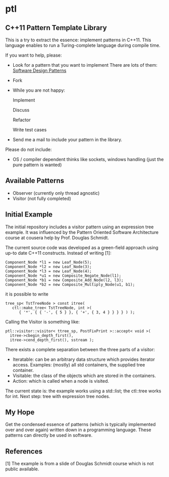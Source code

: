 ptl
===

C++11 Pattern Template Library
------------------------------

This is a try to extract the essence: implement patterns in C++11.
This language enables to run a Turing-complete language during compile
time.

If you want to help, please:

* Look for a pattern that you want to implement
  There are lots of them: [Software Design Patterns](http://en.wikipedia.org/wiki/Software_design_pattern)
* Fork
* While you are not happy:

  Implement

  Discuss

  Refactor

  Write test cases

* Send me a mail to include your pattern in the library.

Please do not include:

* OS / compiler dependent thinks like sockets, windows handling (just
  the pure pattern is wanted)


Available Patterns
------------------

* Observer (currently only thread agnostic)
* Visitor (not fully completed)


Initial Example
---------------

The initial repository includes a visitor pattern using an expression
tree example.  It was influenced by the Pattern Oriented Software
Architecture course at cousera help by Prof. Douglas Schmidt.

The current source code was developed as a green-field approach using
up-to date C++11 constructs.  Instead of writing [1]:

    Component_Node *l1 = new Leaf_Node(5);
    Component_Node *l2 = new Leaf_Node(3);
    Component_Node *l3 = new Leaf_Node(4);
    Component_Node *u1 = new Composite_Negate_Node(l1);
    Component_Node *b1 = new Composite_Add_Node(l2, l3);
    Component_Node *b2 = new Composite_Multiply_Node(u1, b1);

it is possible to write

    tree_sp< TstTreeNode > const itree(
       ctl::make_tree< TstTreeNode, int >(
          { '*', { { '-', { 5 } }, { '+', { 3, 4 } } } } ) );

Calling the Visitor is something like:

    ptl::visitor::visitor< ttree_sp, PostFixPrint >::accept< void >(
      itree->cbegin_depth_first(),
      itree->cend_depth_first(), sstream );

There exists a complete separation between the three parts of a
visitor: 
* Iteratable: can be an arbitrary data structure which
  provides iterator access.  Examples: (mostly) all std containers,
  the supplied tree container.
* Visitable: the class of the objects which are stored in the
  containers. 
* Action: which is called when a node is visited.

The current state is: the example works using a std::list;
the ctl::tree works for int.  Next step: tree with expression tree nodes. 

My Hope
-------

Get the condensed essence of patterns (which is typically implemented
over and over again) written down in a programming language.  These
patterns can directly be used in software.

References
----------

[1] The example is from a slide of Douglas Schmidt course which is not
    public available.